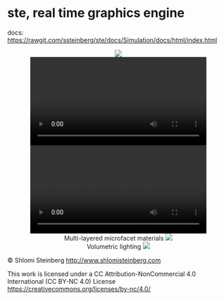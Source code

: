 # ste, real time graphics engine

docs: https://rawgit.com/ssteinberg/ste/docs/Simulation/docs/html/index.html

<p align="center">
  <a href="https://raw.githubusercontent.com/ssteinberg/ste/master/Simulation/Screenshots/hist/cascaded_shadows.png"><img src="Simulation/Screenshots/hist/cascaded_shadows.png"/></a><br/>
  <video width="400" controls>
    <source src="https://raw.githubusercontent.com/ssteinberg/ste/master/Simulation/Screenshots/hist/sunrise.mp4" type="video/mp4">
    Your browser does not support HTML5 video.
  </video>
  <video width="400" controls>
    <source src="https://raw.githubusercontent.com/ssteinberg/ste/master/Simulation/Screenshots/hist/sunset.mp4" type="video/mp4">
    Your browser does not support HTML5 video.
  </video><br/>
  Multi-layered microfacet materials
  <a href="https://raw.githubusercontent.com/ssteinberg/ste/master/Simulation/Screenshots/hist/multi_layered_materials.png"><img src="Simulation/Screenshots/hist/multi_layered_materials.png"/></a><br/>
  Volumetric lighting
  <a href="https://raw.githubusercontent.com/ssteinberg/ste/master/Simulation/Screenshots/hist/16May30.png"><img src="Simulation/Screenshots/hist/16May30.png"/></a><br/>
</p>

© Shlomi Steinberg
http://www.shlomisteinberg.com

This work is licensed under a CC Attribution-NonCommercial 4.0 International (CC BY-NC 4.0) License
https://creativecommons.org/licenses/by-nc/4.0/
